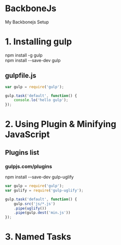 # BackboneJs
My Backbonejs Setup

# 1. Installing gulp
npm install -g gulp   		
npm install --save-dev gulp 

## gulpfile.js
```javascript
var gulp = require('gulp');

gulp.task('default', function() {
	console.lo('hello gulp');
});
```
# 2. Using Plugin & Minifying JavaScript
## Plugins list
### gulpjs.com/plugins
npm install --save-dev gulp-uglify
```javascript
var gulp = require('gulp');
var gulify = require('gulp-uglify');

gulp.task('default', function() {
	gulp.src('js/*.js')
	.pipe(uglify())
	.pipe(gulp.dest('min.js'))
});
```
# 3. Named Tasks